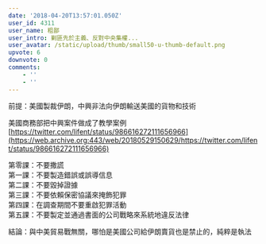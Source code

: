 ```yaml
---
date: '2018-04-20T13:57:01.050Z'
user_id: 4311
user_name: 粗鄙
user_intro: 剿匪先於主義、反對中央集權...
user_avatar: /static/upload/thumb/small50-u-thumb-default.png
upvote: 6
downvote: 0
comments:
    - ''
    - ''
---
```


前提：美國製裁伊朗，中興非法向伊朗輸送美國的貨物和技術

美國商務部把中興案件做成了教學案例  
[https://twitter.com/lifent/status/986616272111656966](https://web.archive.org:443/web/20180529150629/https://twitter.com/lifent/status/986616272111656966)  

第零課：不要撒謊  
第一課：不要製造錯誤或誤導信息  
第二課：不要毀掉證據  
第三課：不要依賴保密協議來掩飾犯罪  
第四課：在調查期間不要重啟犯罪活動  
第五課：不要製定並通過書面的公司戰略來系統地違反法律

結論：與中美貿易戰無關，哪怕是美國公司給伊朗賣貨也是禁止的，純粹是執法
